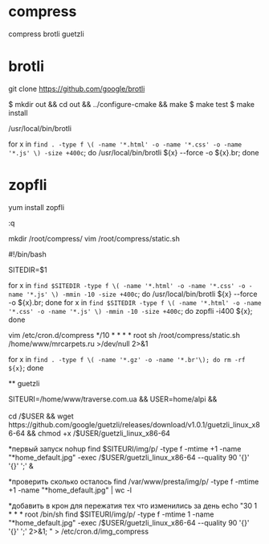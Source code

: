 compress
========

compress brotli guetzli

# brotli

git clone https://github.com/google/brotli         

$ mkdir out && cd out && ../configure-cmake && make
$ make test
$ make install

/usr/local/bin/brotli

for x in `find . -type f \( -name '*.html' -o -name '*.css' -o -name '*.js' \) -size +400c`; do /usr/local/bin/brotli ${x} --force -o ${x}.br; done



# zopfli

yum install zopfli

:q

mkdir /root/compress/
vim /root/compress/static.sh

#!/bin/bash

SITEDIR=$1

for x in `find $SITEDIR -type f \( -name '*.html' -o -name '*.css' -o -name '*.js' \) -mmin -10 -size +400c`; do /usr/local/bin/brotli ${x} --force -o ${x}.br; done
for x in `find $SITEDIR -type f \( -name '*.html' -o -name '*.css' -o -name '*.js' \) -mmin -10 -size +400c`; do zopfli -i400 ${x}; done


vim /etc/cron.d/compress 
*/10 * * * * root sh /root/compress/static.sh /home/www/mrcarpets.ru >/dev/null 2>&1 


for x in `find . -type f \( -name '*.gz' -o -name '*.br'\); do rm -rf ${x}`; done


** guetzli

SITEURI=/home/www/traverse.com.ua && USER=home/alpi && \
\
cd /$USER && wget https://github.com/google/guetzli/releases/download/v1.0.1/guetzli_linux_x86-64 && chmod +x /$USER/guetzli_linux_x86-64

*первый запуск
nohup find $SITEURI/img/p/ -type f -mtime +1 -name "*home_default.jpg" -exec /$USER/guetzli_linux_x86-64 --quality 90 '{}' '{}' ';' &

*проверить сколько осталось
find /var/www/presta/img/p/ -type f -mtime +1 -name "*home_default.jpg" | wc -l

*добавить в крон для пережатия тех что изменились за день
echo "30 1 * * * root /bin/sh find $SITEURI/img/p/ -type f -mtime 1 -name "*home_default.jpg" -exec /$USER/guetzli_linux_x86-64 --quality 90 '{}' '{}' ';' 2>&1; " > /etc/cron.d/img_compress
